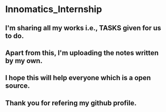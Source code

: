 # Innomatics_Internship
## I'm sharing all my works i.e., TASKS given for us to do.
## Apart from this, I'm uploading the notes written by my own.
## I hope this will help everyone which is a open source.
## Thank you for refering my github profile. 
